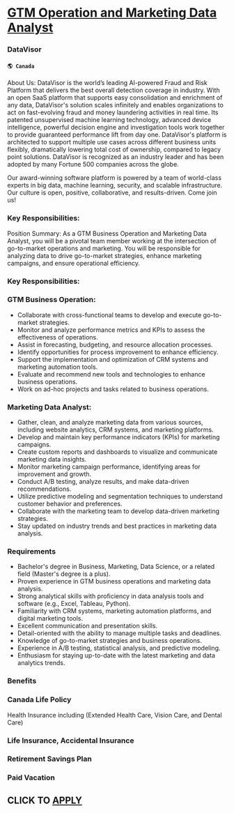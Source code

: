 # [GTM Operation and Marketing Data Analyst](https://www.remotewlb.com/apply/gtm-operation-and-marketing-data-analyst)  
### DataVisor  
#### `🌎 Canada`  

About Us: DataVisor is the world’s leading AI-powered Fraud and Risk Platform that delivers the best overall detection coverage in industry. With an open SaaS platform that supports easy consolidation and enrichment of any data, DataVisor's solution scales infinitely and enables organizations to act on fast-evolving fraud and money laundering activities in real time. Its patented unsupervised machine learning technology, advanced device intelligence, powerful decision engine and investigation tools work together to provide guaranteed performance lift from day one. DataVisor's platform is architected to support multiple use cases across different business units flexibly, dramatically lowering total cost of ownership, compared to legacy point solutions. DataVisor is recognized as an industry leader and has been adopted by many Fortune 500 companies across the globe.

Our award-winning software platform is powered by a team of world-class experts in big data, machine learning, security, and scalable infrastructure. Our culture is open, positive, collaborative, and results-driven. Come join us!

### Key Responsibilities:

Position Summary: As a GTM Business Operation and Marketing Data Analyst, you will be a pivotal team member working at the intersection of go-to-market operations and marketing. You will be responsible for analyzing data to drive go-to-market strategies, enhance marketing campaigns, and ensure operational efficiency.

### Key Responsibilities:

### GTM Business Operation:

  * Collaborate with cross-functional teams to develop and execute go-to-market strategies.
  * Monitor and analyze performance metrics and KPIs to assess the effectiveness of operations.
  * Assist in forecasting, budgeting, and resource allocation processes.
  * Identify opportunities for process improvement to enhance efficiency.
  * Support the implementation and optimization of CRM systems and marketing automation tools.
  * Evaluate and recommend new tools and technologies to enhance business operations.
  * Work on ad-hoc projects and tasks related to business operations.

### Marketing Data Analyst:

  * Gather, clean, and analyze marketing data from various sources, including website analytics, CRM systems, and marketing platforms.
  * Develop and maintain key performance indicators (KPIs) for marketing campaigns.
  * Create custom reports and dashboards to visualize and communicate marketing data insights.
  * Monitor marketing campaign performance, identifying areas for improvement and growth.
  * Conduct A/B testing, analyze results, and make data-driven recommendations.
  * Utilize predictive modeling and segmentation techniques to understand customer behavior and preferences.
  * Collaborate with the marketing team to develop data-driven marketing strategies.
  * Stay updated on industry trends and best practices in marketing data analysis.

### Requirements

  * Bachelor's degree in Business, Marketing, Data Science, or a related field (Master's degree is a plus).
  * Proven experience in GTM business operations and marketing data analysis.
  * Strong analytical skills with proficiency in data analysis tools and software (e.g., Excel, Tableau, Python).
  * Familiarity with CRM systems, marketing automation platforms, and digital marketing tools.
  * Excellent communication and presentation skills.
  * Detail-oriented with the ability to manage multiple tasks and deadlines.
  * Knowledge of go-to-market strategies and business operations.
  * Experience in A/B testing, statistical analysis, and predictive modeling.
  * Enthusiasm for staying up-to-date with the latest marketing and data analytics trends.

### Benefits

### Canada Life Policy

Health Insurance including (Extended Health Care, Vision Care, and Dental Care)

### Life Insurance, Accidental Insurance

### Retirement Savings Plan

### Paid Vacation

  
## CLICK TO [APPLY](https://www.remotewlb.com/apply/gtm-operation-and-marketing-data-analyst)

